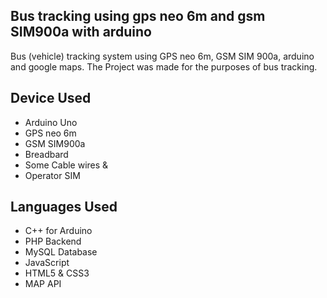 ## Bus tracking using gps neo 6m and gsm SIM900a with arduino
Bus (vehicle) tracking system using GPS neo 6m, GSM SIM 900a, arduino and google maps. The Project was made for the purposes of bus tracking.

## Device Used
* Arduino Uno
* GPS neo 6m
* GSM SIM900a
* Breadbard
* Some Cable wires &
* Operator SIM

## Languages Used
* C++ for Arduino
* PHP Backend
* MySQL Database
* JavaScript
* HTML5 & CSS3
* MAP API
